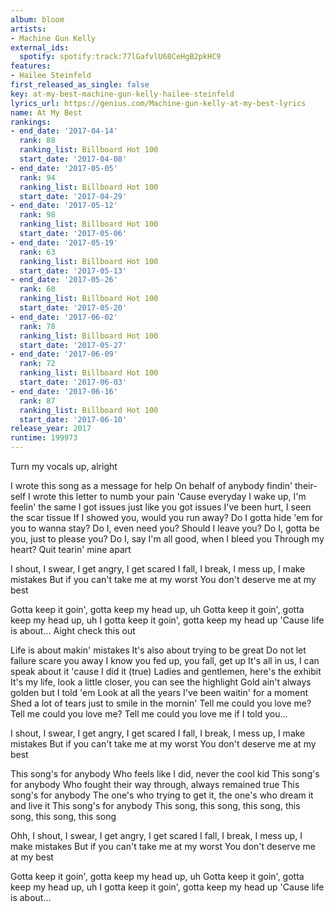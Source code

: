 ```yaml
---
album: bloom
artists:
- Machine Gun Kelly
external_ids:
  spotify: spotify:track:77lGafvlU68CeHgB2pkHC9
features:
- Hailee Steinfeld
first_released_as_single: false
key: at-my-best-machine-gun-kelly-hailee-steinfeld
lyrics_url: https://genius.com/Machine-gun-kelly-at-my-best-lyrics
name: At My Best
rankings:
- end_date: '2017-04-14'
  rank: 88
  ranking_list: Billboard Hot 100
  start_date: '2017-04-08'
- end_date: '2017-05-05'
  rank: 94
  ranking_list: Billboard Hot 100
  start_date: '2017-04-29'
- end_date: '2017-05-12'
  rank: 98
  ranking_list: Billboard Hot 100
  start_date: '2017-05-06'
- end_date: '2017-05-19'
  rank: 63
  ranking_list: Billboard Hot 100
  start_date: '2017-05-13'
- end_date: '2017-05-26'
  rank: 60
  ranking_list: Billboard Hot 100
  start_date: '2017-05-20'
- end_date: '2017-06-02'
  rank: 78
  ranking_list: Billboard Hot 100
  start_date: '2017-05-27'
- end_date: '2017-06-09'
  rank: 72
  ranking_list: Billboard Hot 100
  start_date: '2017-06-03'
- end_date: '2017-06-16'
  rank: 87
  ranking_list: Billboard Hot 100
  start_date: '2017-06-10'
release_year: 2017
runtime: 199973
---
```

Turn my vocals up, alright


I wrote this song as a message for help
On behalf of anybody findin' their-self
I wrote this letter to numb your pain
'Cause everyday I wake up, I'm feelin' the same
I got issues just like you got issues
I've been hurt, I seen the scar tissue
If I showed you, would you run away?
Do I gotta hide 'em for you to wanna stay?
Do I, even need you? Should I leave you?
Do I, gotta be you, just to please you?
Do I, say I'm all good, when I bleed you
Through my heart? Quit tearin' mine apart


I shout, I swear, I get angry, I get scared
I fall, I break, I mess up, I make mistakes
But if you can't take me at my worst
You don't deserve me at my best


Gotta keep it goin', gotta keep my head up, uh
Gotta keep it goin', gotta keep my head up, uh
I gotta keep it goin', gotta keep my head up
'Cause life is about...
Aight check this out


Life is about makin' mistakes
It's also about trying to be great
Do not let failure scare you away
I know you fed up, you fall, get up
It's all in us, I can speak about it 'cause I did it (true)
Ladies and gentlemen, here's the exhibit
It's my life, look a little closer, you can see the highlight
Gold ain't always golden but I told 'em
Look at all the years I've been waitin' for a moment
Shed a lot of tears just to smile in the mornin'
Tell me could you love me? Tell me could you love me?
Tell me could you love me if I told you...


I shout, I swear, I get angry, I get scared
I fall, I break, I mess up, I make mistakes
But if you can't take me at my worst
You don't deserve me at my best


This song's for anybody
Who feels like I did, never the cool kid
This song's for anybody
Who fought their way through, always remained true
This song's for anybody
The one's who trying to get it, the one's who dream it and live it
This song's for anybody
This song, this song, this song, this song, this song, this song


Ohh, I shout, I swear, I get angry, I get scared
I fall, I break, I mess up, I make mistakes
But if you can't take me at my worst
You don't deserve me at my best


Gotta keep it goin', gotta keep my head up, uh
Gotta keep it goin', gotta keep my head up, uh
I gotta keep it goin', gotta keep my head up
'Cause life is about...

